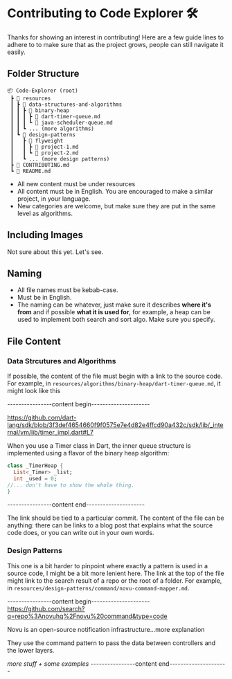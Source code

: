 # Contributing to Code Explorer 🛠️

Thanks for showing an interest in contributing! Here are a few guide lines to adhere to to make sure that as the project grows, people can still navigate it easily.

## Folder Structure

```
📦 Code-Explorer (root)
 ┣ 📂 resources
 ┃ ┣ 📂 data-structures-and-algorithms
 ┃ ┃ ┣ 📂 binary-heap
 ┃ ┃ ┃ ┣ 📜 dart-timer-queue.md
 ┃ ┃ ┃ ┗ 📜 java-scheduler-queue.md
 ┃ ┃ ┗ ... (more algorithms)
 ┃ ┗ 📂 design-patterns
 ┃   ┣ 📂 flyweight
 ┃   ┃ ┣ 📜 project-1.md
 ┃   ┃ ┗ 📜 project-2.md
 ┃   ┗ ... (more design patterns)
 ┣ 📜 CONTRIBUTING.md
 ┗ 📜 README.md
```

- All new content must be under resources
- All content must be in English. You are encouraged to make a similar project, in your language.
- New categories are welcome, but make sure they are put in the same level as algorithms.

## Including Images

Not sure about this yet. Let's see.

## Naming

- All file names must be kebab-case.
- Must be in English.
- The naming can be whatever, just make sure it describes **where it's from** and if possible **what it is used for**, for example, a heap can be used to implement both search and sort algo. Make sure you specify.

## File Content

### Data Strcutures and Algorithms

If possible, the content of the file must begin with a link to the source code. For example, in `resources/algorithms/binary-heap/dart-timer-queue.md`, it might look like this

----------------content begin---------------------

https://github.com/dart-lang/sdk/blob/3f3def4654660f9f0575e7e4d82e4ffcd90a432c/sdk/lib/_internal/vm/lib/timer_impl.dart#L7

When you use a Timer class in Dart, the inner queue structure is implemented using a flavor of the binary heap algorithm:

```dart
class _TimerHeap {
  List<_Timer> _list;
  int _used = 0;
//... don't have to show the whole thing.
}
```

----------------content end---------------------

The link should be tied to a particular commit. The content of the file can be anything: there can be links to a blog post that explains what the source code does, or you can write out in your own words.

### Design Patterns

This one is a bit harder to pinpoint where exactly a pattern is used in a source code, I might be a bit more lenient here. The link at the top of the file might link to the search result of a repo or the root of a folder.
For example, in `resources/design-patterns/command/novu-command-mapper.md`.

----------------content begin---------------------
https://github.com/search?q=repo%3Anovuhq%2Fnovu%20command&type=code

Novu is an open-source notification infrastructure...more explanation

They use the command pattern to pass the data between controllers and the lower layers.

_more stuff + some examples_
----------------content end---------------------
